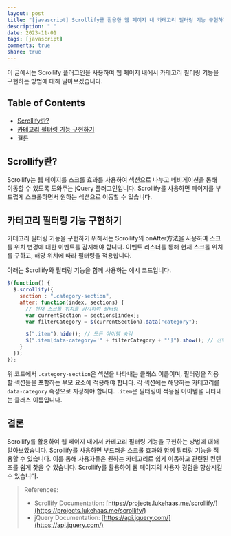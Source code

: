 ```yaml
---
layout: post
title: "[javascript] Scrollify를 활용한 웹 페이지 내 카테고리 필터링 기능 구현하기"
description: " "
date: 2023-11-01
tags: [javascript]
comments: true
share: true
---
```


이 글에서는 Scrollify 플러그인을 사용하여 웹 페이지 내에서 카테고리 필터링 기능을 구현하는 방법에 대해 알아보겠습니다.

## Table of Contents
- [Scrollify란?](#scrollify란)
- [카테고리 필터링 기능 구현하기](#카테고리-필터링-기능-구현하기)
- [결론](#결론)

## Scrollify란?
Scrollify는 웹 페이지를 스크롤 효과를 사용하여 섹션으로 나누고 네비게이션을 통해 이동할 수 있도록 도와주는 jQuery 플러그인입니다. Scrollify를 사용하면 페이지를 부드럽게 스크롤하면서 원하는 섹션으로 이동할 수 있습니다.

## 카테고리 필터링 기능 구현하기
카테고리 필터링 기능을 구현하기 위해서는 Scrollify의 onAfter方法을 사용하여 스크롤 위치 변경에 대한 이벤트를 감지해야 합니다. 이벤트 리스너를 통해 현재 스크롤 위치를 구하고, 해당 위치에 따라 필터링을 적용합니다.

아래는 Scrollify와 필터링 기능을 함께 사용하는 예시 코드입니다.

```javascript
$(function() {
  $.scrollify({
    section : ".category-section",
    after: function(index, sections) {
      // 현재 스크롤 위치를 감지하여 필터링
      var currentSection = sections[index];
      var filterCategory = $(currentSection).data("category");

      $(".item").hide(); // 모든 아이템 숨김
      $(".item[data-category='" + filterCategory + "']").show(); // 선택한 카테고리에 해당하는 아이템만 표시
    }
  });
});
```

위 코드에서 `.category-section`은 섹션을 나타내는 클래스 이름이며, 필터링을 적용할 섹션들을 포함하는 부모 요소에 적용해야 합니다. 각 섹션에는 해당하는 카테고리를 `data-category` 속성으로 지정해야 합니다. `.item`은 필터링이 적용될 아이템을 나타내는 클래스 이름입니다.

## 결론
Scrollify를 활용하여 웹 페이지 내에서 카테고리 필터링 기능을 구현하는 방법에 대해 알아보았습니다. Scrollify를 사용하면 부드러운 스크롤 효과와 함께 필터링 기능을 적용할 수 있습니다. 이를 통해 사용자들은 원하는 카테고리로 쉽게 이동하고 관련된 컨텐츠를 쉽게 찾을 수 있습니다. Scrollify를 활용하여 웹 페이지의 사용자 경험을 향상시킬 수 있습니다.

> References:
> - Scrollify Documentation: [https://projects.lukehaas.me/scrollify/](https://projects.lukehaas.me/scrollify/)
> - jQuery Documentation: [https://api.jquery.com/](https://api.jquery.com/)